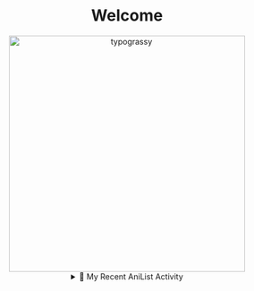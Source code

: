 <div align="center">

# Welcome
<a href="https://github.com/kawarimidoll/typograssy">
    <img alt="typograssy" src="https://typograssy.deno.dev/api?text=%E3%82%88%E3%81%86%E3%81%93%E3%81%9D%E3%81%BF%E3%81%AA%E3%81%95%E3%82%93%20-%20Shebyyy--&&l0=none&l1=82d9d0&l2=027353&l3=038c4c&l4=01402e&bg=none&frame=none&speed=100&comment=" width="421.99">
</a>


<details>
<summary style="cursor: pointer;">🌸 My Recent AniList Activity</summary>

<div align="center">

# 🌸 My Recent AniList Activity

</div>

<!-- ANILIST_ACTIVITY:start -->

- 📺 Watched episode 1 - 4 of [Shangri-La Frontier Season 2](https://anilist.co/anime/176508) (13:28 03 November 2024)
- 📺 Watched episode 1 - 6 of [Demon Lord, Retry! R](https://anilist.co/anime/168500) (10:04 03 November 2024)
- 📺 Watched episode 1 - 5 of [BLUE LOCK Season 2](https://anilist.co/anime/163146) (09:51 03 November 2024)
- 📺 Watched episode 1 of [One Piece Log: Fish-Man Island Saga](https://anilist.co/anime/183423) (08:31 03 November 2024)
- 📺 Watched episode 1 - 5 of [BLEACH: Thousand-Year Blood War - The Conflict](https://anilist.co/anime/169755) (20:03 02 November 2024)

<!-- ANILIST_ACTIVITY:end -->
